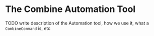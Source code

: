# The Combine Automation Tool

TODO write description of the Automation tool, how we use it, what a `CombineCommand` is, etc